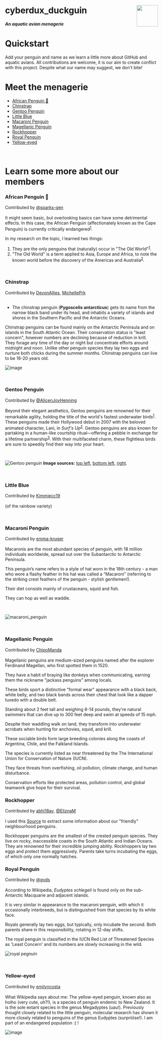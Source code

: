 <link href="stylesheet.css" rel="stylesheet"></link>

# cyberdux_duckguin <img src="images/penguins/logo.png" align="right" height="70"/>
***An aquatic avian menagerie***

# Quickstart
Add your penguin and name as we learn a little more about GitHub and aquatic avians. All contributions are welcome, it is our aim to create conflict with this project. Despite what our name may suggest, we don't bite!

# Meet the menagerie
- [African Penguin 🐧](#african-penguin)
- [Chinstrap](chinstrap)
- [Gentoo Penguin](gentoo-penguin)
- [Little Blue](little-blue)
- [Macaroni Penguin](macaroni-penguin)
- [Magellanic Penguin](magellanic-penguin) 
- [Rockhopper](rockhopper)
- [Royal Penguin](royal-penguin)
- [Yellow-eyed](yellow-eyed)

<br>

# Learn some more about our members
### African Penguin 🐧
Contributed by [@sparks-gen](https://github.com/sparks-gen)<br><br>
It might seem basic, but overlooking basics can have some detrimental effects. In this case, the African Penguin (affectionately known as the Cape Penguin) is currently critically endangered<sup><a href="https://en.m.wikipedia.org/wiki/African_penguin">1</a></sup>.

In my research on the topic, I learned two things:
1. They are the only penguins that (naturally) occur in "The Old World"<sup><a href="https://en.m.wikipedia.org/wiki/African_penguin">1</a></sup>.
2. "The Old World" is a term applied to Asia, Europe and Africa, to note the known world before the discovery of the Americas and Australia<sup><a href="https://en.m.wikipedia.org/wiki/Old_World">2</a></sup>.

<br>

### Chinstrap
Contributed by [DevonAllies](https://github.com/DevonAllies), [MichellePrk](https://github.com/MichellePrk)<br><br>
  * The chinstrap penguin (**Pygoscelis antarcticus**) gets its name from the narrow black band under its head, and inhabits a variety of islands and shores in the Southern Pacific and the Antarctic Oceans.

Chinstrap penguins can be found mainly on the Antarctic Peninsula and on islands in the South Atlantic Ocean. Their conservation status is "least concern", however numbers are declining because of reduction in krill. They forage any time of the day or night but concentrate efforts around midnight and noon. Unlike other penguin species they lay two eggs and nurture both chicks during the summer months. Chinstrap penguins can live to be 16-20 years old.

![image](https://github.com/user-attachments/assets/b7c06ec7-5539-442a-843a-555bc5339c0f)

<br>

### Gentoo Penguin
Contributed by [@AlicenJoyHenning](https://github.com/AlicenJoyHenning)<br><br>
Beyond their elegant aesthetics, Gentoo penguins are renowned for their remarkable agility, holding the title of the world's fastest underwater birds<sup><a href="https://www.britannica.com/animal/gentoo-penguin">1</a></sup>. These penguins made their Hollywood debut in 2007 with the beloved animated character, Lani, in *Surf's Up*<sup><a href="https://surfs-up.fandom.com/wiki/Lani_Aliikai">2</a></sup>. Gentoo penguins are also known for partaking in a human-like courtship ritual—offering a pebble in exchange for a lifetime partnership<sup><a href="https://www.bbcearth.com/news/the-gift-to-win-a-penguins-heart">3</a></sup>. With their multifaceted charm, these flightless birds are sure to speedily find their way into your heart.   

<br>

![Gentoo penguin](images/penguins/Gentoo.jpg)
**Image sources:** <a href="https://www.josephfiler.com/photo/antarctica-penguin-3986/">top left</a>, <a href="https://ar.inspiredpencil.com/pictures-2023/gentoo-penguins-pebble">bottom left</a>, <a href="https://www.snexplores.org/article/penguin-swimming-physics-fastest-speed">right</a>. 

<br>

### Little Blue
Contributed by [Kimmiecc19](https://github.com/Kimmiecc19)<br><br>
(of the rainbow variety)

<br>

### Macaroni Penguin
Contributed by [emma-kruger](https://github.com/emma-kruger)<br><br>
Macaronis are the most abundant species of penguin, with 18 million individuals worldwide, spread out over the Subantarctic to Antarctic Peninsula.

This penguin’s name refers to a style of hat worn in the 18th century - a man who wore a flashy feather in his hat was called a “Macaroni” (referring to the striking crest feathers of the penguin - stylish gentlemen!).

Their diet consists mainly of crustaceans, squid and fish.

They can hop as well as waddle.

<br>

![macaroni_penguin](https://github.com/user-attachments/assets/faf3ae95-eb56-435a-9083-a663d5153822)

<br>

### Magellanic Penguin
Contributed by [ChipoManda](https://github.com/ChipoManda)<br><br>
Magellanic penguins are medium-sized penguins named after the explorer Ferdinand Magellan, who first spotted them in 1520.

They have a habit of braying like donkeys when communicating, earning them the nickname "jackass penguins" among locals.

These birds sport a distinctive "formal wear" appearance with a black back, white belly, and two black bands across their chest that look like a dapper tuxedo with a double belt.

Standing about 2 feet tall and weighing 8-14 pounds, they're natural swimmers that can dive up to 300 feet deep and swim at speeds of 15 mph.

Despite their waddling walk on land, they transform into underwater acrobats when hunting for anchovies, squid, and krill.

These sociable birds form large breeding colonies along the coasts of Argentina, Chile, and the Falkland Islands.

The species is currently listed as near threatened by the The International Union for Conservation of Nature (IUCN).

They face threats from overfishing, oil pollution, climate change, and human disturbance.

Conservation efforts like protected areas, pollution control, and global teamwork give hope for their survival.
<br>

### Rockhopper
Contributed by [abhi18av](https://github.com/abhi18av), [@EliznaM](https://github.com/EliznaM)<br><br>
I used this [Source]([url](https://www.aquarium.co.za/animals/northern-rockhopper-penguin)) to extract some information about our "friendly" neighbourhood penguins.

Rockhopper penguins are the smallest of the crested penguin species. They live on rocky, inaccessible coasts in the South Atlantic and Indian Oceans.
They are renowned for their incredible jumping ability. Rockhoppers lay two eggs and protect them aggressively.
Parents take turns incubating the eggs, of which only one normally hatches.
<br>

### Royal Penguin
Contributed by [@gvds](https://github.com/gvds)<br><br>
According to Wikipedia, *Eudyptes schlegeli* is found only on the sub-Antarctic Macquarie and adjacent islands.

It is very similar in appearance to the macaroni penguin, with which it occasionally interbreeds, but is distinguished from that species by its white face.

Royals generally lay two eggs, but typically, only incubate the second. Both parents share in this responsibility, rotating in 12-day shifts.

The royal penguin is classified in the IUCN Red List of Threatened Species as 'Least Concern' and its numbers are slowly increasing in the wild.
<br>

![royal pegnuin](images/penguins/royal.jpg)

<br>

### Yellow-eyed
Contributed by [emilyncosta](https://github.com/emilyncosta)<br><br>
What Wikipedia says about me: The yellow-eyed penguin, known also as hoiho (very cute, uh?!), is a species of penguin endemic to New Zealand. It is the sole extant species in the genus Megadyptes (uau!). Previously thought closely related to the little penguin, molecular research has shown it more closely related to penguins of the genus Eudyptes (surpriiiise!). I am part of an endangered population :( !
<br>

![image](https://github.com/user-attachments/assets/d878f80e-527d-4e5a-a54d-bf3cb6fbc08f)

<br>
